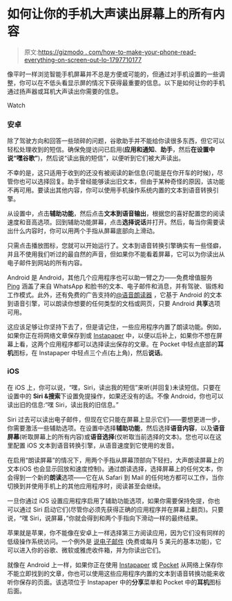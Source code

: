 # 如何让你的手机大声读出屏幕上的所有内容

> 原文:[https://gizmodo . com/how-to-make-your-phone-read-everything-on-screen-out-lo-1797710177](https://gizmodo.com/how-to-make-your-phone-read-everything-on-screen-out-lo-1797710177)

像平时一样浏览智能手机屏幕并不总是方便或可能的，但通过对手机设置的一些调整，你可以在不低头看显示屏的情况下获得最重要的信息。以下是如何让你的手机通过扬声器或耳机大声读出你需要的信息。

Watch

### **安卓**

除了驾驶方向和回答一些琐碎的问题，谷歌助手并不能给你读很多东西，但它可以轻松处理收到的短信。确保免提访问已启用(**应用和通知**、**助手**，然后**在设置中说“嘿谷歌”**)，然后说“读出我的短信”，以便听到它们被大声读出。

不幸的是，这只适用于收到的还没有被阅读的新信息(可能是在你开车的时候)，尽管你也可以选择回复。助手曾经能够读出旧文本，但由于某种奇怪的原因，该功能不再可用。要读出其他内容，你可以使用手机操作系统内置的文本到语音转换引擎。

从设置中，点击**辅助功能**，然后点击**文本到语音输出**，根据您的喜好配置您的阅读速度和音高选项。回到辅助功能屏幕，点击**选择说话**并打开。然后，每当你需要读出什么内容时，你可以用两个手指从屏幕底部向上滑动。

只需点击播放图标，您就可以开始运行了。文本到语音转换引擎确实有一些怪癖，并且不使用我们听过的最自然的声音，但如果你不能看着屏幕，它可以为你读出从电子邮件到网站的所有内容。

Android 是 Android，其他几个应用程序也可以助一臂之力——免费增值服务 [Ping](https://play.google.com/store/apps/details?id=com.messageloud) 涵盖了来自 WhatsApp 和脸书的文本、电子邮件和消息，并有驾驶、锻炼和工作模式。此外，还有免费的广告支持的[@语音朗读器](https://play.google.com/store/apps/details?id=com.hyperionics.avar) ，它基于 Android 的文本到语音引擎，可以朗读你想要的任何类型的文档或网页，只要 Android **共享**选项可用。

这应该足够让你坚持下去了，但是请记住，一些应用程序内置了朗读功能。例如，如果你正在将网络文章保存到或 [Instapaper](https://play.google.com/store/apps/details?id=com.instapaper.android) 中，以便以后补上，如果你不想在屏幕上看，这两个应用程序都可以选择读出保存的文章。在 Pocket 中轻点底部的**耳机**图标，在 Instapaper 中轻点三个点(右上角)，然后**说话**。

### **iOS**

在 iOS 上，你可以说，“嘿，Siri，读出我的短信”来听(并回复)未读短信。只要在设置中的 **Siri &搜索**下设置免提操作，如果还没有的话。不像 Android，你也可以读出旧的信息:“嘿 Siri，读出我的旧信息。”

Siri 过去可以读出电子邮件，但现在它只能在屏幕上显示它们——要想更进一步，你需要激活一些辅助选项。在设置中选择**辅助功能**，然后选择**语音内容**，以及**语音屏幕**(听取屏幕上的所有内容)或**语音选择**(仅听取当前选择的文本)。您也可以在这里配置 iOS 文本到语音转换引擎，从语音速度到它使用的发音。

在启用“朗读屏幕”的情况下，用两个手指从屏幕顶部向下轻扫，大声朗读屏幕上的文本(iOS 也会显示回放和速度控制)。通过朗读选择，选择屏幕上的任何文本，你会得到一个新的**朗读**选项——它在从 Safari 到 Mail 的任何地方都可以工作，当你切换到并使用手机上的其他应用程序时，阅读甚至会继续。

一旦你通过 iOS 设置应用程序启用了辅助功能选项，如果你需要保持免提，你也可以通过 Siri 启动它们(尽管你必须先获得正确的应用程序并在屏幕上翻页)。只要说，“嘿 Siri，说屏幕，”你就会得到和两个手指向下滑动一样的最终结果。

苹果就是苹果，你不能像在安卓上一样选择第三方阅读应用，因为它们没有同样的低级操作系统访问。一个例外是 [说电子邮件](https://apps.apple.com/us/app/speaking-email-voice-reader-for-email/id991406423) (免费或每月 5 美元的基本功能)，它可以进入你的谷歌、微软或雅虎收件箱，并为你读出它们。

就像在 Android 上一样，如果你正在使用 [Instapaper](https://apps.apple.com/us/app/instapaper/id288545208) 或 [Pocket](https://apps.apple.com/us/app/pocket-save-articles-and-videos-to-view-later/id309601447) 从网络上保存你不能立即找到的文章，你也可以使用这些应用程序内置的文本到语音转换功能来收听你保存的页面。该选项位于 Instapaper 中的**分享**菜单和 Pocket 中的**耳机**图标后面。